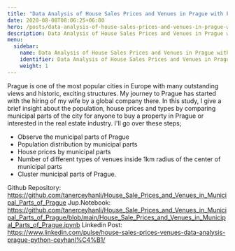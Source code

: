 ```yaml
---
title: "Data Analysis of House Sales Prices and Venues in Prague with Python"
date: 2020-08-08T08:06:25+06:00
hero: /posts/data-analysis-of-house-sales-prices-and-venues-in-prague-with-python/prague.jpg
description: Data Analysis of House Sales Prices and Venues in Prague with Python
menu:
  sidebar:
    name: Data Analysis of House Sales Prices and Venues in Prague with Python
    identifier: Data Analysis of House Sales Prices and Venues in Prague with Python
    weight: 1
---
```


Prague is one of the most popular cities in Europe with many outstanding views and historic, exciting structures. My journey to Prague has started with the hiring of my wife by a global company there. In this study, I give a brief insight about the population, house prices and types by comparing municipal parts of the city for anyone to buy a property in Prague or interested in the real estate industry. I'll go over these steps;

- Observe the municipal parts of Prague
- Population distribution by municipal parts
- House prices by municipal parts
- Number of different types of venues inside 1km radius of the center of municipal parts
- Cluster municipal parts of Prague.

Github Repository: https://github.com/tanerceyhanli/House_Sale_Prices_and_Venues_in_Municipal_Parts_of_Prague
Jup.Notebook: https://github.com/tanerceyhanli/House_Sale_Prices_and_Venues_in_Municipal_Parts_of_Prague/blob/main/House_Sale_Prices_and_Venues_in_Municipal_Parts_of_Prague.ipynb
Linkedin Post: https://www.linkedin.com/pulse/house-sales-prices-venues-data-analysis-prague-python-ceyhanl%C4%B1/
